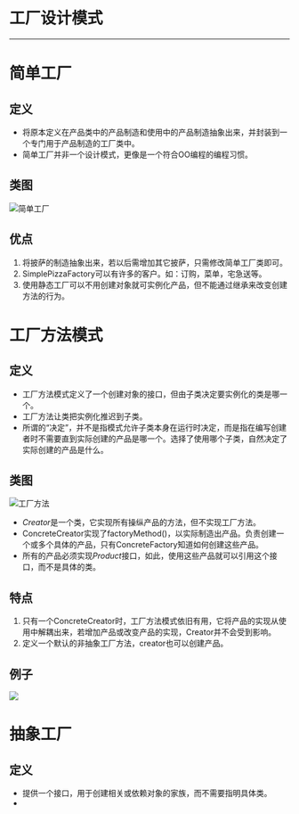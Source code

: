 # 工厂设计模式
---
# 简单工厂
## 定义
* 将原本定义在产品类中的产品制造和使用中的产品制造抽象出来，并封装到一个专门用于产品制造的工厂类中。
* 简单工厂并非一个设计模式，更像是一个符合OO编程的编程习惯。
## 类图
![简单工厂](http://i.imgur.com/BL8sx1r.png)
## 优点
1. 将披萨的制造抽象出来，若以后需增加其它披萨，只需修改简单工厂类即可。
2. SimplePizzaFactory可以有许多的客户。如：订购，菜单，宅急送等。
3. 使用静态工厂可以不用创建对象就可实例化产品，但不能通过继承来改变创建方法的行为。
# 工厂方法模式
## 定义
* 工厂方法模式定义了一个创建对象的接口，但由子类决定要实例化的类是哪一个。
* 工厂方法让类把实例化推迟到子类。
* 所谓的“决定”，并不是指模式允许子类本身在运行时决定，而是指在编写创建者时不需要直到实际创建的产品是哪一个。选择了使用哪个子类，自然决定了实际创建的产品是什么。
## 类图
![工厂方法](http://i.imgur.com/Meqqcmv.png)
* *Creator*是一个类，它实现所有操纵产品的方法，但不实现工厂方法。
* ConcreteCreator实现了factoryMethod()，以实际制造出产品。负责创建一个或多个具体的产品，只有ConcreteFactory知道如何创建这些产品。
* 所有的产品必须实现*Product*接口，如此，使用这些产品就可以引用这个接口，而不是具体的类。
## 特点
1. 只有一个ConcreteCreator时，工厂方法模式依旧有用，它将产品的实现从使用中解耦出来，若增加产品或改变产品的实现，Creator并不会受到影响。
2. 定义一个默认的非抽象工厂方法，creator也可以创建产品。
## 例子
![](http://i.imgur.com/ZH1eAOA.png)
# 抽象工厂
## 定义
* 提供一个接口，用于创建相关或依赖对象的家族，而不需要指明具体类。
* 